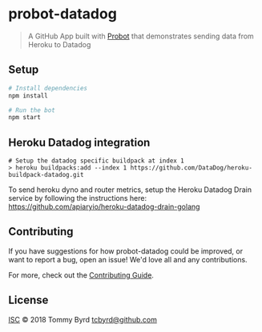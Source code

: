 # probot-datadog

> A GitHub App built with [Probot](https://github.com/probot/probot) that demonstrates sending data from Heroku to Datadog

## Setup

```sh
# Install dependencies
npm install

# Run the bot
npm start
```

## Heroku Datadog integration
```
# Setup the datadog specific buildpack at index 1
> heroku buildpacks:add --index 1 https://github.com/DataDog/heroku-buildpack-datadog.git
```

To send heroku dyno and router metrics, setup the Heroku Datadog Drain service by following the instructions here: https://github.com/apiaryio/heroku-datadog-drain-golang

## Contributing

If you have suggestions for how probot-datadog could be improved, or want to report a bug, open an issue! We'd love all and any contributions.

For more, check out the [Contributing Guide](CONTRIBUTING.md).

## License

[ISC](LICENSE) © 2018 Tommy Byrd <tcbyrd@github.com>
